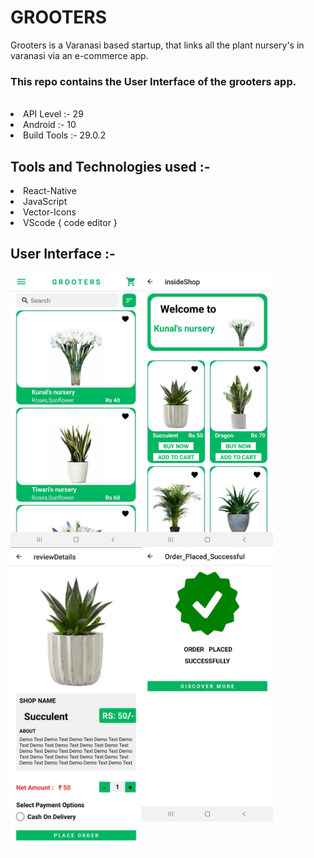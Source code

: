 # GROOTERS
Grooters is a Varanasi based startup, that links all the plant nursery's in varanasi via an e-commerce app.
<br>
### This repo contains the User Interface of the grooters app.   
<br>
<li>API Level :- 29
<br>
<li> Android :- 10
<br>
<li> Build Tools :- 29.0.2

## Tools and Technologies used :-<br>
<li> React-Native
<li> JavaScript
<li> Vector-Icons
<li> VScode { code editor }
<br>

## User Interface :-
<div align="center">

<img   src="https://github.com/kunal-j10/GROOTERS/blob/main/dataBase/UI/HomePage.jpeg"        width="210"   align="left">
<img   src="https://github.com/kunal-j10/GROOTERS/blob/main/dataBase/UI/Insideshop.jpeg"      width="210"   align="left" >
<img   src="https://github.com/kunal-j10/GROOTERS/blob/main/dataBase/UI/ReviewDetails.jpeg"   width="210"   align="left">
<img   src="https://github.com/kunal-j10/GROOTERS/blob/main/dataBase/UI/LastPage.jpeg"        width="210"   align="left">

</div>
